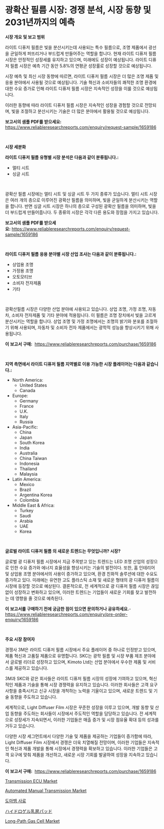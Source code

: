 <p><h1>광확산 필름 시장: 경쟁 분석, 시장 동향 및 2031년까지의 예측</h1></p><p><strong>시장 개요 및 보고 범위</strong></p>
<p><p>라이트 디퓨저 필름은 빛을 분산시키는데 사용되는 특수 필름으로, 조명 제품에서 광선을 균일하게 퍼뜨리거나 부드럽게 만들어주는 역할을 합니다. 현재 라이트 디퓨저 필름 시장은 안정적인 성장세를 유지하고 있으며, 미래에도 성장이 예상됩니다. 라이트 디퓨저 필름 시장은 예측 기간 동안 5.8%의 연평균 성장률로 성장할 것으로 예상됩니다.</p><p>시장 예측 및 최신 시장 동향에 따르면, 라이트 디퓨저 필름 시장은 더 많은 조명 제품 및 응용 분야에서 사용될 것으로 예상됩니다. 기술 혁신과 소비자들의 쾌적한 조명 환경에 대한 수요 증가로 인해 라이트 디퓨저 필름 시장은 지속적인 성장을 이룰 것으로 예상됩니다.</p><p>이러한 동향에 따라 라이트 디퓨저 필름 시장은 지속적인 성장을 경험할 것으로 전망되며, 빛을 조절하고 분산시키는 기술은 더 많은 분야에서 활용될 것으로 예상됩니다.</p></p>
<p><strong>보고서의 샘플 PDF를 받으세요:</strong> <a href="https://www.reliableresearchreports.com/enquiry/request-sample/1659186">https://www.reliableresearchreports.com/enquiry/request-sample/1659186</a></p>
<p>&nbsp;</p>
<p><strong>시장 세분화</strong></p>
<p><strong>라이트 디퓨저 필름 유형별 시장 분석은 다음과 같이 분류됩니다.:</strong></p>
<p><ul><li>멀티 시트</li><li>싱글 시트</li></ul></p>
<p>&nbsp;</p>
<p><p>광확산 필름 시장에는 멀티 시트 및 싱글 시트 두 가지 종류가 있습니다. 멀티 시트 시장은 여러 개의 층으로 이루어진 광확산 필름을 의미하며, 빛을 균일하게 분산시키는 역할을 합니다. 반면 싱글 시트 시장은 하나의 층으로 구성된 광확산 필름을 의미하며, 빛을 더 부드럽게 만들어줍니다. 두 종류의 시장은 각각 다른 용도와 장점을 가지고 있습니다.</p></p>
<p><strong>보고서의 샘플 PDF를 받으세요:</strong>&nbsp;<a href="https://www.reliableresearchreports.com/enquiry/request-sample/1659186">https://www.reliableresearchreports.com/enquiry/request-sample/1659186</a></p>
<p>&nbsp;</p>
<p><strong> 라이트 디퓨저 필름 응용 분야별 시장 산업 조사는 다음과 같이 분류됩니다.:</strong></p>
<p><ul><li>상업용 조명</li><li>가정용 조명</li><li>오토모티브</li><li>소비자 전자제품</li><li>기타</li></ul></p>
<p>&nbsp;</p>
<p><p>광확산필름 시장은 다양한 산업 분야에 사용되고 있습니다. 상업 조명, 가정 조명, 자동차, 소비자 전자제품 및 기타 분야에 적용됩니다. 이 필름은 조명 장치에서 빛을 고르게 분산시키는 역할을 합니다. 상업 조명 및 가정 조명에서는 조명의 밝기와 분포를 조절하기 위해 사용되며, 자동차 및 소비자 전자 제품에서는 광학적 성능을 향상시키기 위해 사용됩니다.</p></p>
<p><strong>이 보고서 구매:</strong>&nbsp; <a href="https://www.reliableresearchreports.com/purchase/1659186">https://www.reliableresearchreports.com/purchase/1659186</a></p>
<p>&nbsp;</p>
<p><strong>지역 측면에서 라이트 디퓨저 필름 지역별로 이용 가능한 시장 플레이어는 다음과 같습니다.:</strong></p>
<p><ul>
    <li>
        North America:
        <ul>
            <li>United States</li>
            <li>Canada</li>
        </ul>
    </li>
    <li>
        Europe:
        <ul>
            <li>Germany</li>
            <li>France</li>
            <li>U.K.</li>
            <li>Italy</li>
            <li>Russia</li>
        </ul>
    </li>
    <li>
        Asia-Pacific:
        <ul>
            <li>China</li>
            <li>Japan</li>
            <li>South Korea</li>
            <li>India</li>
            <li>Australia</li>
            <li>China Taiwan</li>
            <li>Indonesia</li>
            <li>Thailand</li>
            <li>Malaysia</li>
        </ul>
    </li>
    <li>
        Latin America:
        <ul>
            <li>Mexico</li>
            <li>Brazil</li>
            <li>Argentina Korea</li>
            <li>Colombia</li>
        </ul>
    </li>
    <li>
        Middle East & Africa:
        <ul>
            <li>Turkey</li>
            <li>Saudi</li>
            <li>Arabia</li>
            <li>UAE</li>
            <li>Korea</li>
        </ul>
    </li>
    </ul></p>
<p>&nbsp;</p>
<p><strong>글로벌 라이트 디퓨저 필름 의 새로운 트렌드는 무엇입니까? 시장?</strong></p>
<p><p>글로벌 광 디퓨저 필름 시장에서 지금 주목받고 있는 트렌드는 LED 조명 산업의 성장으로 인한 수요 증가와 에너지 효율성을 향상시키는 기술의 발전이다. 또한, 홈 인테리어 및 상업용 조명 분야에서의 사용이 증가하고 있으며, 환경 친화적 솔루션에 대한 수요도 증가하고 있다. 미래에는 유연한 고도 플라스틱 소재 및 새로운 형태의 광 디퓨저 필름이 시장에 등장할 것으로 예상된다. 결론적으로, 전 세계적으로 광 디퓨저 필름 시장은 끊임없이 성장하고 변화하고 있으며, 이러한 트렌드는 기업들이 새로운 기회를 찾고 발전하는 데 영향을 줄 것으로 예측된다.</p></p>
<p><strong>이 보고서를 구매하기 전에 궁금한 점이 있으면 문의하거나 공유하세요.</strong>- <a href="https://www.reliableresearchreports.com/enquiry/pre-order-enquiry/1659186">https://www.reliableresearchreports.com/enquiry/pre-order-enquiry/1659186</a></p>
<p>&nbsp;</p>
<p><strong>주요 시장 참여자</strong></p>
<p><p>경쟁사 3M은 라이트 디퓨저 필름 시장에서 주요 플레이어 중 하나로 인정받고 있으며, 제품 혁신과 고품질 제품으로 유명합니다. SKC는 광학 필름 및 시장 부품 제조 분야에서 글로벌 리더로 성장하고 있으며, Kimoto Ltd는 산업 분야에서 우수한 제품 및 서비스를 제공하고 있습니다.</p><p>3M과 SKC와 같은 회사들은 라이트 디퓨저 필름 시장의 성장에 기여하고 있으며, 혁신적인 제품과 기술을 통해 시장 경쟁력을 유지하고 있습니다. 이러한 회사들은 고객 요구 사항을 충족시키고 신규 시장을 개척하는 노력을 기울이고 있으며, 새로운 트렌드 및 기술 동향을 주도하고 있습니다.</p><p>세계적으로, Light Diffuser Film 시장은 꾸준한 성장을 이루고 있으며, 개발 동향 및 산업 동향을 주도하는 회사들이 시장에서 주도적인 역할을 담당하고 있습니다. 전 세계적으로 성장세가 지속되면서, 이러한 기업들은 매출 증가 및 시장 점유율 확대 등의 성과를 거두고 있습니다.</p><p>다양한 시장 세그먼트에서 다양한 기술 및 제품을 제공하는 기업들이 증가함에 따라, Light Diffuser Film 시장에서 경쟁은 더욱 치열해질 전망이며, 이러한 기업들은 지속적인 혁신과 제품 개발을 통해 시장에서 경쟁력을 확보하고 있습니다. 이러한 기업들은 고객 요구에 맞춰 제품을 개선하고, 새로운 시장 기회를 발굴하여 성장을 지속하고 있습니다.</p></p>
<p><strong>이 보고서 구매:</strong>&nbsp;&nbsp;<a href="https://www.reliableresearchreports.com/purchase/1659186">https://www.reliableresearchreports.com/purchase/1659186</a></p>
<p><p><a href="https://issuu.com/reportprime-2/docs/transmission-ecu-market-size-2030.pptx">Transmission ECU Market</a></p><p><a href="https://issuu.com/reportprime-2/docs/automated-manual-transmission-market-size-2030.ppt">Automated Manual Transmission Market</a></p><p><a href="https://github.com/Madalyell456456/Market-Research-Report-List-1/blob/main/524580112537.md">도마뱀 사료</a></p><p><a href="https://github.com/DonaldShaw1965/Market-Research-Report-List-1/blob/main/613735313635.md">ハイドロゲル乳房パッド</a></p><p><a href="https://github.com/mauripalmi/Market-Research-Report-List-2/blob/main/long-path-gas-cell-market.md">Long-Path Gas Cell Market</a></p></p>
